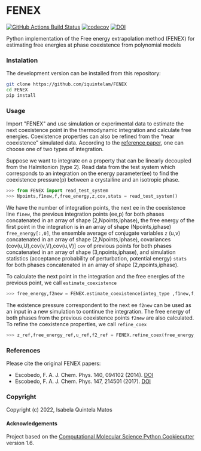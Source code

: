 FENEX
==============================
[//]: # (Badges)
[![GitHub Actions Build Status](https://github.com/REPLACE_WITH_OWNER_ACCOUNT/FENEX/workflows/CI/badge.svg)](https://github.com/REPLACE_WITH_OWNER_ACCOUNT/FENEX/actions?query=workflow%3ACI)
[![codecov](https://codecov.io/gh/REPLACE_WITH_OWNER_ACCOUNT/FENEX/branch/master/graph/badge.svg)](https://codecov.io/gh/REPLACE_WITH_OWNER_ACCOUNT/FENEX/branch/master)
[![DOI](https://doi.org/10.1063/1.4866764.svg)](https://doi.org/10.1063/1.4866764)


Python implementation of the Free energy extrapolation method (FENEX) for estimating free energies at phase coexistence from polynomial models 

### Instalation

The development version can be installed from this repository:
```bash
git clone https://github.com/iquintelam/FENEX
cd FENEX
pip install
```
### Usage

Import "FENEX" and use simulation or experimental data to estimate the next coexistence point in the thermodynamic integration and calculate free energies. Coexistence properties can also be refined from the “near coexistence” simulated data. According to the [reference paper](https://doi.org/10.1063/1.5006047), one can choose one of two types of integration.

Suppose we want to integrate on a property that can be linearly decoupled from the Halmitonion (type 2).
Read data from the test system which corresponds to an integration on the energy parameter(ee) to find the coexistence pressure(p) between a crystalline and an isotropic phase.

```python
>>> from FENEX import read_test_system
>>> Npoints,f1new,f,free_energy,z,cov,stats = read_test_system() 
```
We have the number of integration points, the next ee in the coexistence line `f1new`, the previous integration points (ee,p) for both phases concatenated in an array of shape (2,Npoints,iphase), the free energy of the first point in the integration is in an array of shape (Npoints,iphase) `free_energy[:,0]`, the ensemble average of conjugate variables `z` (u,v) concatenated in an array of shape (2,Npoints,iphase), covariances (cov(u,U),cov(v,V),cov(u,V)] `cov` of previous points for both phases concatenated in an array of shape (3,npoints,iphase), and simulation statistics (acceptance probability of perturbation, potential energy) `stats` for both phases concatenated in an array of shape (2,npoints,iphase).

To calculate the next point in the integration and the free energies of the previous point, we call `estimate_coexistence`
```python
>>> free_energy,f2new = FENEX.estimate_coexistence(integ_type ,f1new,f,free_energy, z, cov) 
```
The existence pressure correspondent to the next ee `f2new` can be used as an input in a new simulation to continue the integration. The free energy of both phases from the previous coexistence points `f2new` are also calculated.
To refine the coexistence properties, we call `refine_coex`

```python
>>> z_ref,free_energy_ref,u_ref,f2_ref = FENEX.refine_coex(free_energy,z,cov,f,stats[1,:,:])
```
### References

Please cite the original FENEX papers: 
* Escobedo, F. A. J. Chem. Phys. 140, 094102 (2014). [DOI](https://doi.org/10.1063/1.4866764)
* Escobedo, F. A. J. Chem. Phys. 147, 214501 (2017). [DOI](https://doi.org/10.1063/1.5006047)

### Copyright

Copyright (c) 2022, Isabela Quintela Matos


#### Acknowledgements
 
Project based on the 
[Computational Molecular Science Python Cookiecutter](https://github.com/molssi/cookiecutter-cms) version 1.6.
